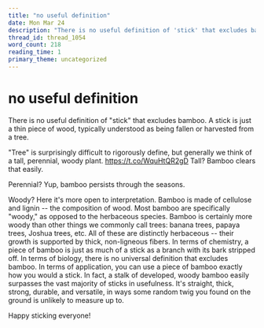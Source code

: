 ```yaml
---
title: "no useful definition"
date: Mon Mar 24
description: "There is no useful definition of 'stick' that excludes bamboo."
thread_id: thread_1054
word_count: 218
reading_time: 1
primary_theme: uncategorized
---
```


# no useful definition

There is no useful definition of "stick" that excludes bamboo. A stick is just a thin piece of wood, typically understood as being fallen or harvested from a tree.

"Tree" is surprisingly difficult to rigorously define, but generally we think of a tall, perennial, woody plant. https://t.co/WquHtQR2gD Tall? Bamboo clears that easily.

Perennial? Yup, bamboo persists through the seasons.

Woody? Here it's more open to interpretation. Bamboo is made of cellulose and lignin -- the composition of wood. Most bamboo are specifically "woody," as opposed to the herbaceous species. Bamboo is certainly more woody than other things we commonly call trees: banana trees, papaya trees, Joshua trees, etc. All of these are distinctly herbaceous -- their growth is supported by thick, non-ligneous fibers. In terms of chemistry, a piece of bamboo is just as much of a stick as a branch with its bark stripped off. In terms of biology, there is no universal definition that excludes bamboo. In terms of application, you can use a piece of bamboo exactly how you would a stick. In fact, a stalk of developed, woody bamboo easily surpasses the vast majority of sticks in usefulness. It's straight, thick, strong, durable, and versatile, in ways some random twig you found on the ground is unlikely to measure up to.

Happy sticking everyone!
